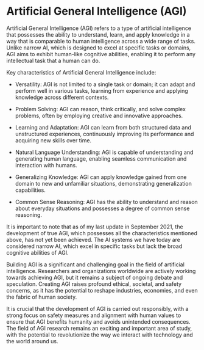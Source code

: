 # Artificial General Intelligence (AGI)

Artificial General Intelligence (AGI) refers to a type of artificial intelligence that possesses the ability to understand, learn, and apply knowledge in a way that is comparable to human intelligence across a wide range of tasks. Unlike narrow AI, which is designed to excel at specific tasks or domains, AGI aims to exhibit human-like cognitive abilities, enabling it to perform any intellectual task that a human can do.

Key characteristics of Artificial General Intelligence include:

* Versatility: AGI is not limited to a single task or domain; it can adapt and perform well in various tasks, learning from experience and applying knowledge across different contexts.

* Problem Solving: AGI can reason, think critically, and solve complex problems, often by employing creative and innovative approaches.

* Learning and Adaptation: AGI can learn from both structured data and unstructured experiences, continuously improving its performance and acquiring new skills over time.

* Natural Language Understanding: AGI is capable of understanding and generating human language, enabling seamless communication and interaction with humans.

* Generalizing Knowledge: AGI can apply knowledge gained from one domain to new and unfamiliar situations, demonstrating generalization capabilities.

* Common Sense Reasoning: AGI has the ability to understand and reason about everyday situations and possesses a degree of common sense reasoning.

It is important to note that as of my last update in September 2021, the development of true AGI, which possesses all the characteristics mentioned above, has not yet been achieved. The AI systems we have today are considered narrow AI, which excel in specific tasks but lack the broad cognitive abilities of AGI.

Building AGI is a significant and challenging goal in the field of artificial intelligence. Researchers and organizations worldwide are actively working towards achieving AGI, but it remains a subject of ongoing debate and speculation. Creating AGI raises profound ethical, societal, and safety concerns, as it has the potential to reshape industries, economies, and even the fabric of human society.

It is crucial that the development of AGI is carried out responsibly, with a strong focus on safety measures and alignment with human values to ensure that AGI benefits humanity and avoids unintended consequences. The field of AGI research remains an exciting and important area of study, with the potential to revolutionize the way we interact with technology and the world around us.